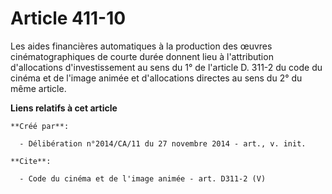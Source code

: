 # Article 411-10

Les aides financières automatiques à la production des œuvres cinématographiques de courte durée donnent lieu à l'attribution
d'allocations d'investissement au sens du 1° de l'article D. 311-2 du code du cinéma et de l'image animée et d'allocations
directes au sens du 2° du même article.

**Liens relatifs à cet article**

	**Créé par**:

	  - Délibération n°2014/CA/11 du 27 novembre 2014 - art., v. init.

	**Cite**:

	  - Code du cinéma et de l'image animée - art. D311-2 (V)
